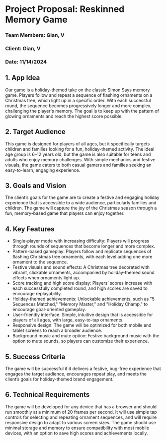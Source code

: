 # Project Proposal: Reskinned Memory Game


### Team Members: Gian, V
### Client: Gian, V
### Date: 11/14/2024



## 1. App Idea
Our game is a holiday-themed take on the classic Simon Says memory game. Players follow and repeat a sequence of flashing ornaments on a Christmas tree, which light up in a specific order. With each successful round, the sequence becomes progressively longer and more complex, challenging the player's memory. The goal is to keep up with the pattern of glowing ornaments and reach the highest score possible.

## 2. Target Audience
This game is designed for players of all ages, but it specifically targets children and families looking for a fun, holiday-themed activity. The ideal age group is 6–12 years old, but the game is also suitable for teens and adults who enjoy memory challenges. With simple mechanics and festive visuals, the game caters to both casual gamers and families seeking an easy-to-learn, engaging experience. 

## 3. Goals and Vision
The client’s goals for the game are to create a festive and engaging holiday experience that is accessible to a wide audience, particularly families and children. The game will capture the joy of the Christmas season through a fun, memory-based game that players can enjoy together.



## 4. Key Features

- Single-player mode with increasing difficulty: Players will progress through rounds of sequences that become longer and more complex.
- Pattern-based gameplay: Players follow and replicate sequences of flashing     Christmas tree ornaments, with each level adding one more ornament to the sequence.
- Festive visuals and sound effects: A Christmas tree decorated with vibrant, clickable ornaments, accompanied by holiday-themed sound effects when ornaments light up.
- Score tracking and high score display: Players’ scores increase with each successfully completed round, and high scores are saved to encourage replayability.
- Holiday-themed achievements: Unlockable achievements, such as "5 Sequences Matched," "Memory Master," and "Holiday Champ," to encourage goal-oriented gameplay.
- User-friendly interface: Simple, intuitive design that is accessible for players of all ages, with large, easy-to-tap ornaments.
- Responsive design: The game will be optimized for both mobile and tablet screens to reach a broader audience.
- Background music and mute option: Festive background music with the option to mute sounds, so players can customize their experience.


## 5. Success Criteria
The game will be successful if it delivers a festive, bug-free experience that engages the target audience, encourages repeat play, and meets the client’s goals for holiday-themed brand engagement.



## 6. Technical Requirements
The game will be developed for any device that has a browser and should run smoothly at a minimum of 20 frames per second. It will use simple tap controls for selecting and repeating ornament sequences, and will require responsive design to adapt to various screen sizes. The game should use minimal storage and memory to ensure compatibility with most mobile devices, with an option to save high scores and achievements locally.
